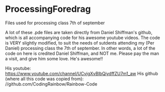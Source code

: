 # ProcessingForedrag
Files used for processing class 7th of september

A lot of these .pde files are taken directly from Daniel Shiffman's github, which is all accompanying code for his awesome youtube videos.
The code is VERY slightly modified, to suit the needs of sutdents attending my (Per Daniel) processing class the 7th of september.
In other words, a lot of the code on here is credited Daniel Shiffman, and NOT me. Please pay the man a visit, and give him some love.
He's awesome!! 

His youtube: https://www.youtube.com/channel/UCvjgXvBlbQiydffZU7m1_aw
His github (where all this code was copied from): //github.com/CodingRainbow/Rainbow-Code 
